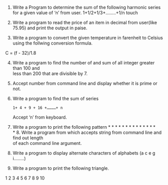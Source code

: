 1.	Write a Program to determine the sum of the following harmonic series for a given value of ‘n’ from user.
            1+1/2+1/3+……..+1/n
touch

2.	Write a program to read the price of an item in decimal from user(like 75.95) and 
print the output in paise.

3.	Write a program to convert the given temperature in farenheit to Celsius using the follwing conversion formula.

C =   (f - 32)/1.8

4.	Write a program to find the number of and sum of all integer greater than 100 and    
less than 200 that are divisible by 7.

5.	Accept number from command line and display whether it is prime or not.

6.	Write a program to find the sum of  series 

        1+ 4 + 9 + 16 +…………+ n  
       Accept ‘n’ from keyboard.
7.	Write a program to print the following pattern
                         *   *  *  *  *
                          *   *   *  *
                             *  *  *
                               *  *   
                                 * 
    8.  Write a program from which accepts string from command line and find out length   
of each command line argument.

9.	Write a program to display alternate characters of alphabets (a c e g i……..)

10.	Write a program to print the following triangle.

1
2    3
4    5   6
7    8   9  10